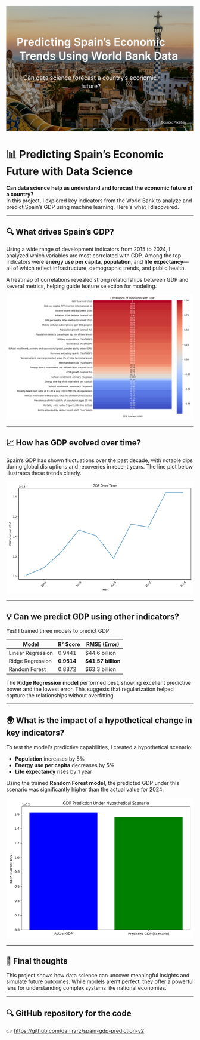 
![Predicting Spain's Economic Trends Using World Bank Data](spain_economy_banner.jpg)

# 📊 Predicting Spain’s Economic Future with Data Science

**Can data science help us understand and forecast the economic future of a country?**  
In this project, I explored key indicators from the World Bank to analyze and predict Spain’s GDP using machine learning. Here's what I discovered.

---

## 🔍 What drives Spain’s GDP?

Using a wide range of development indicators from 2015 to 2024, I analyzed which variables are most correlated with GDP. Among the top indicators were **energy use per capita**, **population**, and **life expectancy**—all of which reflect infrastructure, demographic trends, and public health.

A heatmap of correlations revealed strong relationships between GDP and several metrics, helping guide feature selection for modeling.

![Correlation of Indicators with GDP](correlation_with_gdp.png)

---

## 📈 How has GDP evolved over time?

Spain’s GDP has shown fluctuations over the past decade, with notable dips during global disruptions and recoveries in recent years. The line plot below illustrates these trends clearly.

![GDP Over Time](gdp_over_time.png)

---

## 💡 Can we predict GDP using other indicators?

Yes! I trained three models to predict GDP:

| Model              | R² Score | RMSE (Error)       |
|--------------------|----------|--------------------|
| Linear Regression  | 0.9441   | \$44.6 billion     |
| Ridge Regression   | **0.9514** | **\$41.57 billion** |
| Random Forest      | 0.8872   | \$63.3 billion     |

The **Ridge Regression model** performed best, showing excellent predictive power and the lowest error. This suggests that regularization helped capture the relationships without overfitting.

---

## 🌍 What is the impact of a hypothetical change in key indicators?

To test the model’s predictive capabilities, I created a hypothetical scenario:

- **Population** increases by 5%
- **Energy use per capita** decreases by 5%
- **Life expectancy** rises by 1 year

Using the trained **Random Forest model**, the predicted GDP under this scenario was significantly higher than the actual value for 2024.

![GDP Prediction Under Hypothetical Scenario](gdp_prediction_scenario.png)

---

## 🧠 Final thoughts

This project shows how data science can uncover meaningful insights and simulate future outcomes. While models aren’t perfect, they offer a powerful lens for understanding complex systems like national economies.

---

## 🔍 GitHub repository for the code
👉 https://github.com/danirzrz/spain-gdp-prediction-v2
